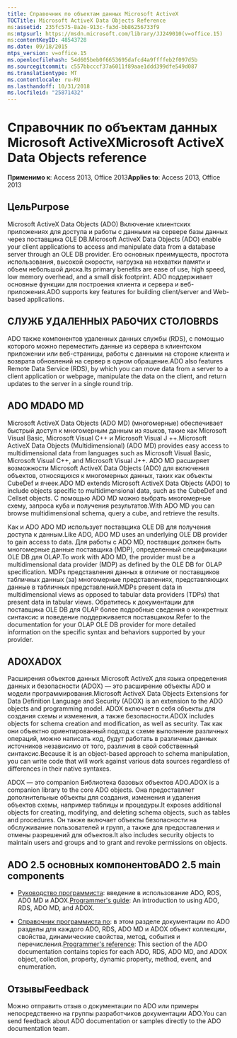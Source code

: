 ```yaml
---
title: Справочник по объектам данных Microsoft ActiveX
TOCTitle: Microsoft ActiveX Data Objects Reference
ms:assetid: 235fc575-8a2e-913c-fa3d-bb86256733f9
ms:mtpsurl: https://msdn.microsoft.com/library/JJ249010(v=office.15)
ms:contentKeyID: 48543728
ms.date: 09/18/2015
mtps_version: v=office.15
ms.openlocfilehash: 54d605beb0f6653695dafcd4a9ffffeb2f097d5b
ms.sourcegitcommit: c557bbcccf37a6011f89aae1ddd399dfe549d087
ms.translationtype: MT
ms.contentlocale: ru-RU
ms.lasthandoff: 10/31/2018
ms.locfileid: "25871432"
---
```

# <a name="microsoft-activex-data-objects-reference"></a><span data-ttu-id="662a3-102">Справочник по объектам данных Microsoft ActiveX</span><span class="sxs-lookup"><span data-stu-id="662a3-102">Microsoft ActiveX Data Objects reference</span></span>

<span data-ttu-id="662a3-103">**Применимо к**: Access 2013, Office 2013</span><span class="sxs-lookup"><span data-stu-id="662a3-103">**Applies to**: Access 2013, Office 2013</span></span>

## <a name="purpose"></a><span data-ttu-id="662a3-104">Цель</span><span class="sxs-lookup"><span data-stu-id="662a3-104">Purpose</span></span>

<span data-ttu-id="662a3-105">Microsoft ActiveX Data Objects (ADO) Включение клиентских приложениях для доступа и работы с данными на сервере базы данных через поставщика OLE DB.</span><span class="sxs-lookup"><span data-stu-id="662a3-105">Microsoft ActiveX Data Objects (ADO) enable your client applications to access and manipulate data from a database server through an OLE DB provider.</span></span> <span data-ttu-id="662a3-106">Его основных преимуществ, простота использования, высокой скорости, нагрузка на нехватки памяти и объем небольшой диска.</span><span class="sxs-lookup"><span data-stu-id="662a3-106">Its primary benefits are ease of use, high speed, low memory overhead, and a small disk footprint.</span></span> <span data-ttu-id="662a3-107">ADO поддерживает основные функции для построения клиента и сервера и веб-приложения.</span><span class="sxs-lookup"><span data-stu-id="662a3-107">ADO supports key features for building client/server and Web-based applications.</span></span>

## <a name="rds"></a><span data-ttu-id="662a3-108">СЛУЖБ УДАЛЕННЫХ РАБОЧИХ СТОЛОВ</span><span class="sxs-lookup"><span data-stu-id="662a3-108">RDS</span></span>

<span data-ttu-id="662a3-109">ADO также компонентов удаленных данных службы (RDS), с помощью которого можно переместить данные из сервера в клиентском приложении или веб-страницы, работы с данными на стороне клиента и возврата обновлений на сервер в одном обращение.</span><span class="sxs-lookup"><span data-stu-id="662a3-109">ADO also features Remote Data Service (RDS), by which you can move data from a server to a client application or webpage, manipulate the data on the client, and return updates to the server in a single round trip.</span></span>

## <a name="ado-md"></a><span data-ttu-id="662a3-110">ADO MD</span><span class="sxs-lookup"><span data-stu-id="662a3-110">ADO MD</span></span>

<span data-ttu-id="662a3-111">Microsoft ActiveX Data Objects (ADO MD) (многомерные) обеспечивает быстрый доступ к многомерным данным из языков, такие как Microsoft Visual Basic, Microsoft Visual C++ и Microsoft Visual J ++.</span><span class="sxs-lookup"><span data-stu-id="662a3-111">Microsoft ActiveX Data Objects (Multidimensional) (ADO MD) provides easy access to multidimensional data from languages such as Microsoft Visual Basic, Microsoft Visual C++, and Microsoft Visual J++.</span></span> <span data-ttu-id="662a3-112">ADO MD расширяет возможности Microsoft ActiveX Data Objects (ADO) для включения объектов, относящихся к многомерных данных, таких как объекты CubeDef и ячеек.</span><span class="sxs-lookup"><span data-stu-id="662a3-112">ADO MD extends Microsoft ActiveX Data Objects (ADO) to include objects specific to multidimensional data, such as the CubeDef and Cellset objects.</span></span> <span data-ttu-id="662a3-113">С помощью ADO MD можно выбрать многомерные схему, запроса куба и получения результатов.</span><span class="sxs-lookup"><span data-stu-id="662a3-113">With ADO MD you can browse multidimensional schema, query a cube, and retrieve the results.</span></span>

<span data-ttu-id="662a3-114">Как и ADO ADO MD использует поставщика OLE DB для получения доступа к данным.</span><span class="sxs-lookup"><span data-stu-id="662a3-114">Like ADO, ADO MD uses an underlying OLE DB provider to gain access to data.</span></span> <span data-ttu-id="662a3-115">Для работы с ADO MD, поставщик должен быть многомерные данные поставщика (MDP), определенный спецификации OLE DB для OLAP.</span><span class="sxs-lookup"><span data-stu-id="662a3-115">To work with ADO MD, the provider must be a multidimensional data provider (MDP) as defined by the OLE DB for OLAP specification.</span></span> <span data-ttu-id="662a3-116">MDPs представления данных в отличие от поставщиков табличных данных (за) многомерные представлениях, представляющих данные в табличных представлений.</span><span class="sxs-lookup"><span data-stu-id="662a3-116">MDPs present data in multidimensional views as opposed to tabular data providers (TDPs) that present data in tabular views.</span></span> <span data-ttu-id="662a3-117">Обратитесь к документации для поставщика OLE DB для OLAP более подробные сведения о конкретных синтаксис и поведение поддерживается поставщиком.</span><span class="sxs-lookup"><span data-stu-id="662a3-117">Refer to the documentation for your OLAP OLE DB provider for more detailed information on the specific syntax and behaviors supported by your provider.</span></span>

## <a name="adox"></a><span data-ttu-id="662a3-118">ADOX</span><span class="sxs-lookup"><span data-stu-id="662a3-118">ADOX</span></span>

<span data-ttu-id="662a3-119">Расширения объектов данных Microsoft ActiveX для языка определения данных и безопасности (ADOX) — это расширение объекты ADO и модели программирования.</span><span class="sxs-lookup"><span data-stu-id="662a3-119">Microsoft ActiveX Data Objects Extensions for Data Definition Language and Security (ADOX) is an extension to the ADO objects and programming model.</span></span> <span data-ttu-id="662a3-120">ADOX включает в себя объекты для создания схемы и изменения, а также безопасности.</span><span class="sxs-lookup"><span data-stu-id="662a3-120">ADOX includes objects for schema creation and modification, as well as security.</span></span> <span data-ttu-id="662a3-121">Так как они объектно ориентированный подход к схеме выполнение различных операций, можно написать код, будут работать в различных данных источников независимо от того, различия в свой собственный синтаксис.</span><span class="sxs-lookup"><span data-stu-id="662a3-121">Because it is an object-based approach to schema manipulation, you can write code that will work against various data sources regardless of differences in their native syntaxes.</span></span>

<span data-ttu-id="662a3-122">ADOX — это companion Библиотека базовых объектов ADO.</span><span class="sxs-lookup"><span data-stu-id="662a3-122">ADOX is a companion library to the core ADO objects.</span></span> <span data-ttu-id="662a3-123">Она предоставляет дополнительные объекты для создания, изменения и удаления объектов схемы, например таблицы и процедуры.</span><span class="sxs-lookup"><span data-stu-id="662a3-123">It exposes additional objects for creating, modifying, and deleting schema objects, such as tables and procedures.</span></span> <span data-ttu-id="662a3-124">Он также включает объекты безопасности на обслуживание пользователей и групп, а также для предоставления и отмены разрешений для объектов.</span><span class="sxs-lookup"><span data-stu-id="662a3-124">It also includes security objects to maintain users and groups and to grant and revoke permissions on objects.</span></span>

## <a name="ado-25-main-components"></a><span data-ttu-id="662a3-125">ADO 2.5 основных компонентов</span><span class="sxs-lookup"><span data-stu-id="662a3-125">ADO 2.5 main components</span></span>

- <span data-ttu-id="662a3-126">[Руководство программиста](ado-programmer-s-guide.md): введение в использование ADO, RDS, ADO MD и ADOX.</span><span class="sxs-lookup"><span data-stu-id="662a3-126">[Programmer's guide](ado-programmer-s-guide.md): An introduction to using ADO, RDS, ADO MD, and ADOX.</span></span>

- <span data-ttu-id="662a3-127">[Справочник программиста по](ado-programmer-s-reference-topics.md): в этом разделе документации по ADO разделы для каждого ADO, RDS, ADO MD и ADOX объект коллекции, свойства, динамические свойства, метод, события и перечисления.</span><span class="sxs-lookup"><span data-stu-id="662a3-127">[Programmer's reference](ado-programmer-s-reference-topics.md): This section of the ADO documentation contains topics for each ADO, RDS, ADO MD, and ADOX object, collection, property, dynamic property, method, event, and enumeration.</span></span>

## <a name="feedback"></a><span data-ttu-id="662a3-128">Отзывы</span><span class="sxs-lookup"><span data-stu-id="662a3-128">Feedback</span></span>

<span data-ttu-id="662a3-129">Можно отправить отзыв о документации по ADO или примеры непосредственно на группы разработчиков документации ADO.</span><span class="sxs-lookup"><span data-stu-id="662a3-129">You can send feedback about ADO documentation or samples directly to the ADO documentation team.</span></span>

